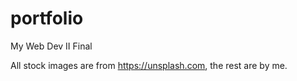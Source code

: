 # portfolio
My Web Dev II Final

All stock images are from https://unsplash.com, the rest are by me.
